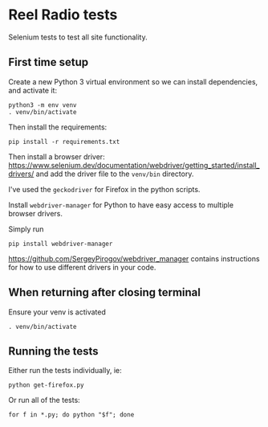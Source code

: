 # Reel Radio tests

Selenium tests to test all site functionality.

## First time setup

Create a new Python 3 virtual environment so we can install dependencies, and activate it:

```
python3 -m env venv
. venv/bin/activate
```

Then install the requirements:

```
pip install -r requirements.txt
```

Then install a browser driver:
https://www.selenium.dev/documentation/webdriver/getting_started/install_drivers/
and add the driver file to the `venv/bin` directory.

I've used the `geckodriver` for Firefox in the python scripts.

Install `webdriver-manager` for Python to have easy access to multiple browser drivers.

Simply run
```
pip install webdriver-manager
``` 
https://github.com/SergeyPirogov/webdriver_manager contains instructions for how to use different drivers in your code.


## When returning after closing terminal

Ensure your venv is activated

```
. venv/bin/activate
```

## Running the tests

Either run the tests individually, ie:

```
python get-firefox.py
```

Or run all of the tests:

```
for f in *.py; do python "$f"; done
```

